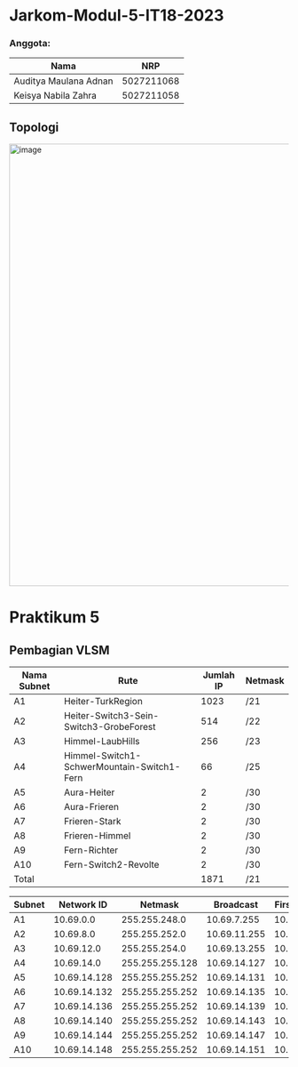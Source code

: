 # Jarkom-Modul-5-IT18-2023

### Anggota: 
Nama | NRP 
--- | --- 
Auditya Maulana Adnan | 5027211068 
Keisya Nabila Zahra | 5027211058

## Topologi 
<img width="796" alt="image" src="https://github.com/aud1tya4dnan/Jarkom-Modul-5-IT18-2023/assets/107627453/49515d98-65f3-4792-b487-32b5425d2641">

# Praktikum 5

## Pembagian VLSM

| Nama Subnet | Rute | Jumlah IP | Netmask |
| --- | --- | --- | --- |
| A1 | Heiter-TurkRegion | 1023 | /21 |
| A2 | Heiter-Switch3-Sein-Switch3-GrobeForest | 514 | /22 |
| A3 | Himmel-LaubHills | 256 | /23 |
| A4 | Himmel-Switch1-SchwerMountain-Switch1-Fern | 66 | /25 |
| A5 | Aura-Heiter | 2 | /30 |
| A6 | Aura-Frieren | 2 | /30 |
| A7 | Frieren-Stark | 2 | /30 |
| A8 | Frieren-Himmel | 2 | /30 |
| A9 | Fern-Richter | 2 | /30 |
| A10 | Fern-Switch2-Revolte | 2 | /30 |
| Total |  | 1871 | /21 |

| Subnet | Network ID | Netmask | Broadcast | First Address | Last Address |
| --- | --- | --- | --- | --- | --- |
| A1 | 10.69.0.0 | 255.255.248.0 | 10.69.7.255 | 10.69.0.1 | 10.69.7.254 |
| A2 | 10.69.8.0 | 255.255.252.0 | 10.69.11.255 | 10.69.8.1 | 10.69.11.254 |
| A3 | 10.69.12.0 | 255.255.254.0 | 10.69.13.255 | 10.69.12.1 | 10.69.13.254 |
| A4 | 10.69.14.0 | 255.255.255.128 | 10.69.14.127 | 10.69.14.1 | 10.69.14.126 |
| A5 | 10.69.14.128 | 255.255.255.252 | 10.69.14.131 | 10.69.14.129 | 10.69.14.130 |
| A6 | 10.69.14.132 | 255.255.255.252 | 10.69.14.135 | 10.69.14.133 | 10.69.14.134 |
| A7 | 10.69.14.136 | 255.255.255.252 | 10.69.14.139 | 10.69.14.137 | 10.69.14.138 |
| A8 | 10.69.14.140 | 255.255.255.252 | 10.69.14.143 | 10.69.14.141 | 10.69.14.142 |
| A9 | 10.69.14.144 | 255.255.255.252 | 10.69.14.147 | 10.69.14.145 | 10.69.14.146 |
| A10 | 10.69.14.148 | 255.255.255.252 | 10.69.14.151 | 10.69.14.149 | 10.69.14.150 |
